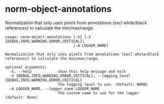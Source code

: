 # norm-object-annotations

Normalization that only uses pixels from annotations (excl white/black references) to calculate the min/max/range.

```
usage: norm-object-annotations [-h] [-V {DEBUG,INFO,WARNING,ERROR,CRITICAL}]
                               [-A LOGGER_NAME]

Normalization that only uses pixels from annotations (excl white/black
references) to calculate the min/max/range.

optional arguments:
  -h, --help            show this help message and exit
  -V {DEBUG,INFO,WARNING,ERROR,CRITICAL}, --logging_level {DEBUG,INFO,WARNING,ERROR,CRITICAL}
                        The logging level to use. (default: WARN)
  -A LOGGER_NAME, --logger_name LOGGER_NAME
                        The custom name to use for the logger (default: None)
```
